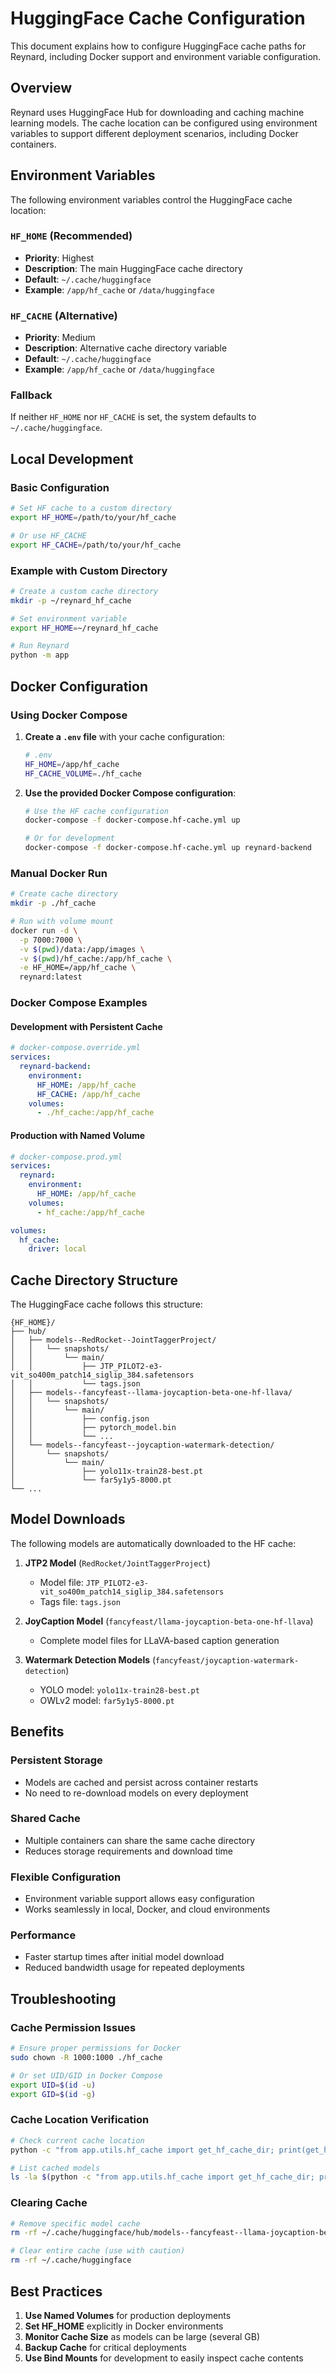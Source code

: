 # HuggingFace Cache Configuration

This document explains how to configure HuggingFace cache paths for Reynard, including Docker support and environment variable configuration.

## Overview

Reynard uses HuggingFace Hub for downloading and caching machine learning models. The cache location can be configured using environment variables to support different deployment scenarios, including Docker containers.

## Environment Variables

The following environment variables control the HuggingFace cache location:

### `HF_HOME` (Recommended)

- **Priority**: Highest
- **Description**: The main HuggingFace cache directory
- **Default**: `~/.cache/huggingface`
- **Example**: `/app/hf_cache` or `/data/huggingface`

### `HF_CACHE` (Alternative)

- **Priority**: Medium
- **Description**: Alternative cache directory variable
- **Default**: `~/.cache/huggingface`
- **Example**: `/app/hf_cache` or `/data/huggingface`

### Fallback

If neither `HF_HOME` nor `HF_CACHE` is set, the system defaults to `~/.cache/huggingface`.

## Local Development

### Basic Configuration

```bash
# Set HF cache to a custom directory
export HF_HOME=/path/to/your/hf_cache

# Or use HF_CACHE
export HF_CACHE=/path/to/your/hf_cache
```

### Example with Custom Directory

```bash
# Create a custom cache directory
mkdir -p ~/reynard_hf_cache

# Set environment variable
export HF_HOME=~/reynard_hf_cache

# Run Reynard
python -m app
```

## Docker Configuration

### Using Docker Compose

1. **Create a `.env` file** with your cache configuration:

   ```bash
   # .env
   HF_HOME=/app/hf_cache
   HF_CACHE_VOLUME=./hf_cache
   ```

2. **Use the provided Docker Compose configuration**:

   ```bash
   # Use the HF cache configuration
   docker-compose -f docker-compose.hf-cache.yml up

   # Or for development
   docker-compose -f docker-compose.hf-cache.yml up reynard-backend
   ```

### Manual Docker Run

```bash
# Create cache directory
mkdir -p ./hf_cache

# Run with volume mount
docker run -d \
  -p 7000:7000 \
  -v $(pwd)/data:/app/images \
  -v $(pwd)/hf_cache:/app/hf_cache \
  -e HF_HOME=/app/hf_cache \
  reynard:latest
```

### Docker Compose Examples

#### Development with Persistent Cache

```yaml
# docker-compose.override.yml
services:
  reynard-backend:
    environment:
      HF_HOME: /app/hf_cache
      HF_CACHE: /app/hf_cache
    volumes:
      - ./hf_cache:/app/hf_cache
```

#### Production with Named Volume

```yaml
# docker-compose.prod.yml
services:
  reynard:
    environment:
      HF_HOME: /app/hf_cache
    volumes:
      - hf_cache:/app/hf_cache

volumes:
  hf_cache:
    driver: local
```

## Cache Directory Structure

The HuggingFace cache follows this structure:

```plaintext
{HF_HOME}/
├── hub/
│   ├── models--RedRocket--JointTaggerProject/
│   │   └── snapshots/
│   │       └── main/
│   │           ├── JTP_PILOT2-e3-vit_so400m_patch14_siglip_384.safetensors
│   │           └── tags.json
│   ├── models--fancyfeast--llama-joycaption-beta-one-hf-llava/
│   │   └── snapshots/
│   │       └── main/
│   │           ├── config.json
│   │           ├── pytorch_model.bin
│   │           └── ...
│   └── models--fancyfeast--joycaption-watermark-detection/
│       └── snapshots/
│           └── main/
│               ├── yolo11x-train28-best.pt
│               └── far5y1y5-8000.pt
└── ...
```

## Model Downloads

The following models are automatically downloaded to the HF cache:

1. **JTP2 Model** (`RedRocket/JointTaggerProject`)
   - Model file: `JTP_PILOT2-e3-vit_so400m_patch14_siglip_384.safetensors`
   - Tags file: `tags.json`

2. **JoyCaption Model** (`fancyfeast/llama-joycaption-beta-one-hf-llava`)
   - Complete model files for LLaVA-based caption generation

3. **Watermark Detection Models** (`fancyfeast/joycaption-watermark-detection`)
   - YOLO model: `yolo11x-train28-best.pt`
   - OWLv2 model: `far5y1y5-8000.pt`

## Benefits

### Persistent Storage

- Models are cached and persist across container restarts
- No need to re-download models on every deployment

### Shared Cache

- Multiple containers can share the same cache directory
- Reduces storage requirements and download time

### Flexible Configuration

- Environment variable support allows easy configuration
- Works seamlessly in local, Docker, and cloud environments

### Performance

- Faster startup times after initial model download
- Reduced bandwidth usage for repeated deployments

## Troubleshooting

### Cache Permission Issues

```bash
# Ensure proper permissions for Docker
sudo chown -R 1000:1000 ./hf_cache

# Or set UID/GID in Docker Compose
export UID=$(id -u)
export GID=$(id -g)
```

### Cache Location Verification

```bash
# Check current cache location
python -c "from app.utils.hf_cache import get_hf_cache_dir; print(get_hf_cache_dir())"

# List cached models
ls -la $(python -c "from app.utils.hf_cache import get_hf_cache_dir; print(get_hf_cache_dir())")/hub/
```

### Clearing Cache

```bash
# Remove specific model cache
rm -rf ~/.cache/huggingface/hub/models--fancyfeast--llama-joycaption-beta-one-hf-llava

# Clear entire cache (use with caution)
rm -rf ~/.cache/huggingface
```

## Best Practices

1. **Use Named Volumes** for production deployments
2. **Set HF_HOME** explicitly in Docker environments
3. **Monitor Cache Size** as models can be large (several GB)
4. **Backup Cache** for critical deployments
5. **Use Bind Mounts** for development to easily inspect cache contents
